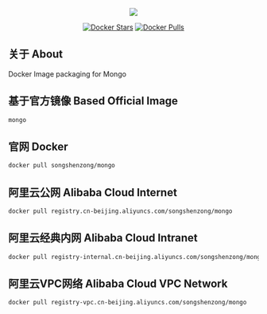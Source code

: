<p align="center"><a href="https://songshenzong.com" target="_blank"><img src="https://songshenzong.com/images/logo.png"></a></p>

<p align="center">
<a href="https://hub.docker.com/r/songshenzong/mongo/"><img src="https://img.shields.io/docker/pulls/songshenzong/mongo.svg?style=flat-square" alt="Docker Stars"></a>
<a href="https://hub.docker.com/r/songshenzong/mongo/"><img src="https://img.shields.io/docker/stars/songshenzong/mongo.svg?style=flat-square" alt="Docker Pulls"></a>
</p>

## 关于 About
Docker Image packaging for Mongo


## 基于官方镜像 Based Official Image

```bash
mongo
```



## 官网 Docker

```bash
docker pull songshenzong/mongo
```



## 阿里云公网 Alibaba Cloud Internet

```bash
docker pull registry.cn-beijing.aliyuncs.com/songshenzong/mongo
```


## 阿里云经典内网 Alibaba Cloud Intranet

```bash
docker pull registry-internal.cn-beijing.aliyuncs.com/songshenzong/mongo
```



## 阿里云VPC网络 Alibaba Cloud VPC Network

```bash
docker pull registry-vpc.cn-beijing.aliyuncs.com/songshenzong/mongo
```
